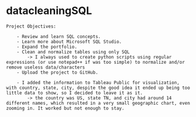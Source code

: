 # datacleaningSQL


	Project Objectives:

		- Review and learn SQL concepts.
		- Learn more about Microsoft SQL Studio.
		- Expand the portfolio.
		- Clean and normalize tables using only SQL
			-> I always used to create python scripts using regular expressions (or use notepad++ if was too simple) to normalize and/or remove useless data/characters
		- Upload the project to GitHub.

		- I added the information to Tableau Public for visualization, with country, state, city, despite the good idea it ended up being too little data to show, so I decided to leave it as it.
  			-> the country was US, state TN, and city had around 14 different names, which resulted in a very small geographic chart, even zooming in. It worked but not enough to stay.
